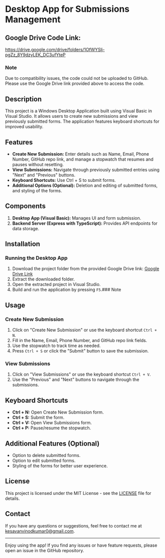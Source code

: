 # Desktop App for Submissions Management

## Google Drive Code Link: 
https://drive.google.com/drive/folders/1OfWYSlj-pgZz_8Y9dzyLEK_DC3ufYteP

### Note
Due to compatibility issues, the code could not be uploaded to GitHub. Please use the Google Drive link provided above to access the code.


## Description
This project is a Windows Desktop Application built using Visual Basic in Visual Studio. It allows users to create new submissions and view previously submitted forms. The application features keyboard shortcuts for improved usability.

## Features
- **Create New Submission:** Enter details such as Name, Email, Phone Number, GitHub repo link, and manage a stopwatch that resumes and pauses without resetting.
- **View Submissions:** Navigate through previously submitted entries using "Next" and "Previous" buttons.
- **Keyboard Shortcuts:** Use Ctrl + S to submit forms.
- **Additional Options (Optional):** Deletion and editing of submitted forms, and styling of the forms.

## Components
1. **Desktop App (Visual Basic):** Manages UI and form submission.
2. **Backend Server (Express with TypeScript):** Provides API endpoints for data storage.

## Installation

### Running the Desktop App

1. Download the project folder from the provided Google Drive link: [Google Drive Link](https://drive.google.com/drive/folders/1OfWYSlj-pgZz_8Y9dzyLEK_DC3ufYteP?usp=sharing)
2. Extract the downloaded folder.
3. Open the extracted project in Visual Studio.
4. Build and run the application by pressing `F5`.### Note

## Usage

### Create New Submission
1. Click on "Create New Submission" or use the keyboard shortcut `Ctrl + N`.
2. Fill in the Name, Email, Phone Number, and GitHub repo link fields.
3. Use the stopwatch to track time as needed.
4. Press `Ctrl + S` or click the "Submit" button to save the submission.

### View Submissions
1. Click on "View Submissions" or use the keyboard shortcut `Ctrl + V`.
2. Use the "Previous" and "Next" buttons to navigate through the submissions.

## Keyboard Shortcuts
- **Ctrl + N:** Open Create New Submission form.
- **Ctrl + S:** Submit the form.
- **Ctrl + V:** Open View Submissions form.
- **Ctrl + P:** Pause/resume the stopwatch.

## Additional Features (Optional)
- Option to delete submitted forms.
- Option to edit submitted forms.
- Styling of the forms for better user experience.

## License
This project is licensed under the MIT License - see the [LICENSE](LICENSE) file for details.

## Contact
If you have any questions or suggestions, feel free to contact me at kesavanvinodkumar0@gmail.com.

---

Enjoy using the app! If you find any issues or have feature requests, please open an issue in the GitHub repository.

